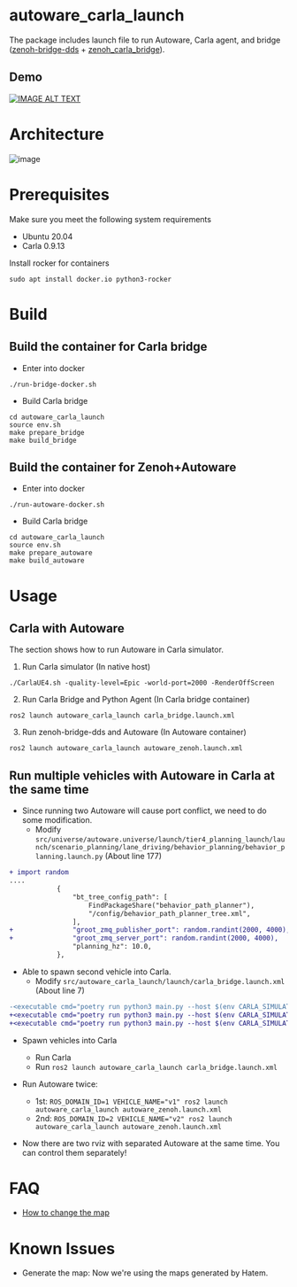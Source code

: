 # autoware_carla_launch

The package includes launch file to run Autoware, Carla agent, and bridge ([zenoh-bridge-dds](https://github.com/eclipse-zenoh/zenoh-plugin-dds) + [zenoh_carla_bridge](https://github.com/evshary/zenoh_carla_bridge)).

## Demo

[![IMAGE ALT TEXT](http://img.youtube.com/vi/UFBRMqJ2r0w/0.jpg)](https://youtu.be/UFBRMqJ2r0w "Run multiple vehicles with Autoware in Carla")

# Architecture

![image](https://user-images.githubusercontent.com/456210/232400804-e0e0a755-0f6d-4873-a8ad-f1188011c993.png)

# Prerequisites

Make sure you meet the following system requirements

* Ubuntu 20.04
* Carla 0.9.13

Install rocker for containers

```shell
sudo apt install docker.io python3-rocker
```

# Build

## Build the container for Carla bridge

* Enter into docker

```shell
./run-bridge-docker.sh
```

* Build Carla bridge

```shell
cd autoware_carla_launch
source env.sh
make prepare_bridge
make build_bridge
```

## Build the container for Zenoh+Autoware

* Enter into docker

```shell
./run-autoware-docker.sh
```

* Build Carla bridge

```shell
cd autoware_carla_launch
source env.sh
make prepare_autoware
make build_autoware
```

# Usage

## Carla with Autoware

The section shows how to run Autoware in Carla simulator.

1. Run Carla simulator (In native host)

```shell
./CarlaUE4.sh -quality-level=Epic -world-port=2000 -RenderOffScreen
```

2. Run Carla Bridge and Python Agent (In Carla bridge container)

```shell
ros2 launch autoware_carla_launch carla_bridge.launch.xml
```

3. Run zenoh-bridge-dds and Autoware (In Autoware container)

```shell
ros2 launch autoware_carla_launch autoware_zenoh.launch.xml
```

## Run multiple vehicles with Autoware in Carla at the same time

* Since running two Autoware will cause port conflict, we need to do some modification.
  - Modify `src/universe/autoware.universe/launch/tier4_planning_launch/launch/scenario_planning/lane_driving/behavior_planning/behavior_planning.launch.py` (About line 177) 

```diff
+ import random
....
            {
                "bt_tree_config_path": [
                    FindPackageShare("behavior_path_planner"),
                    "/config/behavior_path_planner_tree.xml",
                ],
+               "groot_zmq_publisher_port": random.randint(2000, 4000),
+               "groot_zmq_server_port": random.randint(2000, 4000),
                "planning_hz": 10.0,
            },
```

* Able to spawn second vehicle into Carla.
  - Modify `src/autoware_carla_launch/launch/carla_bridge.launch.xml` (About line 7)

```diff
-<executable cmd="poetry run python3 main.py --host $(env CARLA_SIMULATOR_IP) --rolename $(env VEHICLE_NAME)" cwd="$(env AUTOWARE_CARLA_ROOT)/external/zenoh_carla_bridge/carla_agent" output="screen" />
+<executable cmd="poetry run python3 main.py --host $(env CARLA_SIMULATOR_IP) --rolename 'v1' --position 87.687683,145.671295,0.300000,0.000000,90.000053,0.000000" cwd="$(env AUTOWARE_CARLA_ROOT)/external/zenoh_carla_bridge/carla_agent" output="screen" />
+<executable cmd="poetry run python3 main.py --host $(env CARLA_SIMULATOR_IP) --rolename 'v2' --position 92.109985,227.220001,0.300000,0.000000,-90.000298,0.000000" cwd="$(env AUTOWARE_CARLA_ROOT)/external/zenoh_carla_bridge/carla_agent" output="screen" />
```

* Spawn vehicles into Carla
  - Run Carla
  - Run `ros2 launch autoware_carla_launch carla_bridge.launch.xml`

* Run Autoware twice:
  - 1st: `ROS_DOMAIN_ID=1 VEHICLE_NAME="v1" ros2 launch autoware_carla_launch autoware_zenoh.launch.xml`
  - 2nd: `ROS_DOMAIN_ID=2 VEHICLE_NAME="v2" ros2 launch autoware_carla_launch autoware_zenoh.launch.xml`

* Now there are two rviz with separated Autoware at the same time. You can control them separately!

# FAQ

* [How to change the map](carla_map/README.md)

# Known Issues

* Generate the map: Now we're using the maps generated by Hatem.

